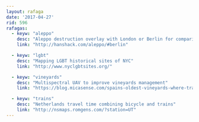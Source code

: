 ```yaml
---
layout: rafaga
date: '2017-04-27'
rid: 596
rafagas:
  - keyw: "aleppo"
    desc: "Aleppo destruction overlay with London or Berlin for comparison"
    link: "http://hanshack.com/aleppo/#berlin"

  - keyw: "lgbt"
    desc: "Mapping LGBT historical sites of NYC"
    link: "http://www.nyclgbtsites.org/"

  - keyw: "vineyards"
    desc: "Multispectral UAV to improve vineyards management"
    link: "https://blog.micasense.com/spains-oldest-vineyards-where-tradition-and-technology-meet-25079ab8fff0"

  - keyw: "trains"
    desc: "Netherlands travel time combining bicycle and trains"
    link: "http://nsmaps.romgens.com/?station=UT"
---
```

